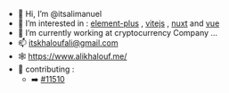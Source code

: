 - 👋 Hi, I’m @itsalimanuel
- 👀 I’m interested in : [element-plus](https://element-plus.org/en-US/) , [vitejs](https://vitejs.dev/) , [nuxt](https://github.com/nuxt/nuxt) and [vue](https://vuejs.org)
- 🌱 I’m currently working at cryptocurrency Company ...
- 📫 itskhaloufali@gmail.com
- 🕸️ https://www.alikhalouf.me/
- 🔡 contributing :
  -  ➡️  [#11510](https://github.com/element-plus/element-plus/pull/11510)
